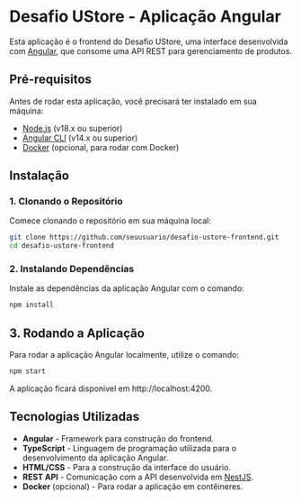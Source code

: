 # Desafio UStore - Aplicação Angular

Esta aplicação é o frontend do Desafio UStore, uma interface desenvolvida com [Angular](https://angular.io/), que consome uma API REST para gerenciamento de produtos.

## Pré-requisitos

Antes de rodar esta aplicação, você precisará ter instalado em sua máquina:

- [Node.js](https://nodejs.org/en/) (v18.x ou superior)
- [Angular CLI](https://angular.io/cli) (v14.x ou superior)
- [Docker](https://www.docker.com/) (opcional, para rodar com Docker)

## Instalação

### 1. Clonando o Repositório

Comece clonando o repositório em sua máquina local:

```bash
git clone https://github.com/seuusuario/desafio-ustore-frontend.git
cd desafio-ustore-frontend
```

### 2. Instalando Dependências

Instale as dependências da aplicação Angular com o comando:

```bash
npm install
```

## 3. Rodando a Aplicação

Para rodar a aplicação Angular localmente, utilize o comando:

```bash
npm start
```

A aplicação ficará disponível em http://localhost:4200.

## Tecnologias Utilizadas

- **Angular** - Framework para construção do frontend.
- **TypeScript** - Linguagem de programação utilizada para o desenvolvimento da aplicação Angular.
- **HTML/CSS** - Para a construção da interface do usuário.
- **REST API** - Comunicação com a API desenvolvida em [NestJS](https://nestjs.com/).
- **Docker** (opcional) - Para rodar a aplicação em contêineres.
